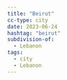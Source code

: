```yaml
---
title: "Beirut"
cc-type: city
date: 2023-06-24
hashtag: "beirut"
subdivision-of:
  - Lebanon
tags:
  - city
  - Lebanon
---
```

